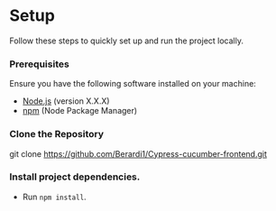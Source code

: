 # Setup

Follow these steps to quickly set up and run the project locally.

### Prerequisites

Ensure you have the following software installed on your machine:

- [Node.js](https://nodejs.org/) (version X.X.X)
- [npm](https://www.npmjs.com/) (Node Package Manager)

### Clone the Repository

git clone https://github.com/Berardi1/Cypress-cucumber-frontend.git


### Install project dependencies.
- Run `npm install`.